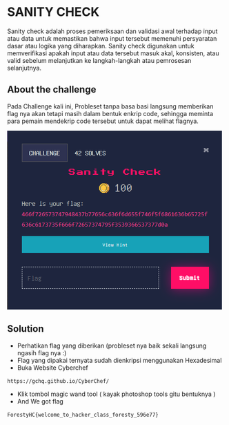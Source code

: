 # **SANITY CHECK**
Sanity check adalah proses pemeriksaan dan validasi awal terhadap input atau data untuk memastikan bahwa input tersebut memenuhi persyaratan dasar atau logika yang diharapkan. Sanity check digunakan untuk memverifikasi apakah input atau data tersebut masuk akal, konsisten, atau valid sebelum melanjutkan ke langkah-langkah atau pemrosesan selanjutnya.
## **About the challenge**
Pada Challenge kali ini, Probleset tanpa basa basi langsung memberikan flag nya akan tetapi masih dalam bentuk enkrip code, sehingga meminta 
para pemain mendekrip code tersebut untuk dapat melihat flagnya.

![sanity1](./image/sanity1.PNG)
## **Solution**
- Perhatikan flag yang diberikan (probleset nya baik sekali langsung ngasih flag nya :)
- Flag yang dipakai ternyata sudah dienkripsi menggunakan Hexadesimal
- Buka Website Cyberchef
```
https://gchq.github.io/CyberChef/
```
- Klik tombol magic wand tool ( kayak photoshop tools gitu bentuknya )
- And We got flag
```
ForestyHC{welcome_to_hacker_class_foresty_596e77}
```
